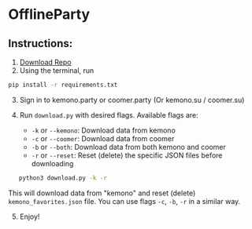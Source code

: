 
# OfflineParty

## Instructions: 

1. [Download Repo](https://github.com/2000GHz/OfflineParty/archive/refs/heads/main.zip)
2. Using the terminal, run 
```bash 
pip install -r requirements.txt
```
3. Sign in to kemono.party or coomer.party (Or kemono.su / coomer.su)

4. Run `download.py` with desired flags. Available flags are:
    - `-k` or `--kemono`: Download data from kemono
    - `-c` or `--coomer`: Download data from coomer
    - `-b` or `--both`: Download data from both kemono and coomer
    - `-r` or `--reset`: Reset (delete) the specific JSON files before downloading
```bash
   python3 download.py -k -r
```
This will download data from "kemono" and reset (delete) `kemono_favorites.json` file. You can use flags `-c`, `-b`, `-r` in a similar way.

5. Enjoy!
